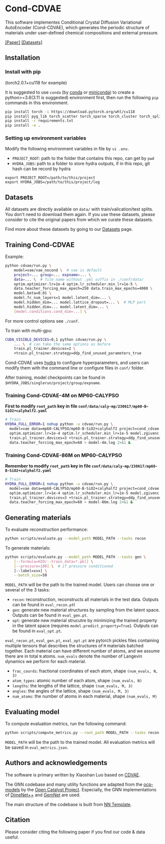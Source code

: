 # Cond-CDVAE

This software implementes Conditional Crystal Diffusion Variational AutoEncoder (Cond-CDVAE), which generates the periodic structure of materials under user-defined chemical compositions and external pressure.

[[Paper]]() [[Datasets]](data/)

## Installation

### Install with pip

(torch2.0.1+cu118 for example)

It is suggested to use `conda` (by [conda](https://conda.io/docs/index.html) or [miniconda](https://docs.conda.io/en/latest/miniconda.html)) to create a python>=3.8(3.11 is suggested) environment first, then run the following `pip` commands in this environment.

```bash
pip install torch -i https://download.pytorch.org/whl/cu118
pip install pyg_lib torch_scatter torch_sparse torch_cluster torch_spline_conv -f https://data.pyg.org/whl/torch-2.0.0+cu118.html
pip install -r requirements.txt
pip install -e .
```

### Setting up environment variables

Modify the following environment variables in file by `vi .env`.

- `PROJECT_ROOT`: path to the folder that contains this repo, can get by `pwd`
- `HYDRA_JOBS`: path to a folder to store hydra outputs, if in this repo, git hash can be record by hydra

```env
export PROJECT_ROOT=/path/to/this/project
export HYDRA_JOBS=/path/to/this/project/log
```

## Datasets

All datasets are directly available on `data/` with train/valication/test splits. You don't need to download them again. If you use these datasets, please consider to cite the original papers from which we curate these datasets.

Find more about these datasets by going to our [Datasets](data/) page.

## Training Cond-CDVAE

Example:

```bash
python cdvae/run.py \
    model=vae/vae_nocond \  # vae is default
    project=... group=... expname=... \
    data=... \  # file name without .yml suffix in ./conf/data/
    optim.optimizer.lr=1e-4 optim.lr_scheduler.min_lr=1e-5 \
    data.teacher_forcing_max_epoch=250 data.train_max_epochs=4000 \
    model.beta=0.01 \
    model.fc_num_layers=1 model.latent_dim=... \
    model.hidden_dim=... model.lattice_dropout=... \  # MLP part
    model.hidden_dim=... model.latent_dim=... \
    [model.conditions.cond_dim=...] \
```

For more control options see `./conf`.

To train with multi-gpu:

```bash
CUDA_VISIBLE_DEVICES=0,1 python cdvae/run.py \
    ... \  # can take the same options as before
    train.pl_trainer.devices=2 \
    +train.pl_trainer.strategy=ddp_find_unused_parameters_true
```

Cond-CDVAE uses [hydra](https://hydra.cc) to configure hyperparameters, and users can
modify them with the command line or configure files in `conf/` folder.

After training, model checkpoints can be found in `$HYDRA_JOBS/singlerun/project/group/expname`.

### Training Cond-CDVAE-4M on MP60-CALYPSO

**First to modify `root_path` key in file `conf/data/caly-mp/230617/mp60-B-SiO2+calyhalf2.yaml`**

```bash
# Train
HYDRA_FULL_ERROR=1 nohup python -u cdvae/run.py \
  model=vae data=mp60-CALYPSO/mp60-B-SiO2+calyhalf2 project=cond_cdvae group=mp60-calypso expname=model-4m \
  optim.optimizer.lr=1e-4 optim.lr_scheduler.min_lr=1e-5 model.zgivenc.no_mlp=False model.predict_property=False model.encoder.hidden_channels=128 model.encoder.int_emb_size=128 model.encoder.out_emb_channels=128 model.latent_dim=128 model.encoder.num_blocks=4 model.decoder.num_blocks=4 model.conditions.types.pressure.n_basis=80 model.conditions.types.pressure.stop=5 \
  train.pl_trainer.devices=3 +train.pl_trainer.strategy=ddp_find_unused_parameters_true model.prec=32 \
  data.teacher_forcing_max_epoch=60 > model-4m.log 2>&1 &
```

### Training Cond-CDVAE-86M on MP60-CALYPSO

**Remember to modify `root_path` key in file `conf/data/caly-mp/230617/mp60-B-SiO2+calyhalf2.yaml`**

```bash
# Train
HYDRA_FULL_ERROR=1 nohup python -u cdvae/run.py \
  model=vae data=mp60-CALYPSO/mp60-B-SiO2+calyhalf2 project=cond_cdvae group=mp60-calypso expname=model-86m \
  optim.optimizer.lr=1e-4 optim.lr_scheduler.min_lr=1e-5 model.zgivenc.no_mlp=False model.predict_property=False model.encoder.hidden_channels=512 model.encoder.int_emb_size=256 model.encoder.out_emb_channels=512 model.latent_dim=512 model.encoder.num_blocks=6 model.decoder.hidden_dim=512 model.decoder.num_blocks=6 model.conditions.types.pressure.n_basis=80 model.conditions.types.pressure.stop=5 \
  train.pl_trainer.devices=3 +train.pl_trainer.strategy=ddp_find_unused_parameters_true model.prec=32 \
  data.teacher_forcing_max_epoch=60 > model-86m.log 2>&1 &
```

## Generating materials

To evaluate reconstruction performance:

```bash
python scripts/evaluate.py --model_path MODEL_PATH --tasks recon
```

To generate materials:

```bash
python scripts/evaluate.py --model_path MODEL_PATH --tasks gen \
    [--formula=H2O/--train_data=*.pkl] \
    [--pressure=100] \  # if pressure conditioned
    [--label=xxx] \
    --batch_size=50
```

`MODEL_PATH` will be the path to the trained model. Users can choose one or several of the 3 tasks:

- `recon`: reconstruction, reconstructs all materials in the test data. Outputs can be found in `eval_recon.pt`l
- `gen`: generate new material structures by sampling from the latent space. Outputs can be found in `eval_gen.pt`.
- `opt`: generate new material strucutre by minimizing the trained property in the latent space (requires `model.predict_property=True`). Outputs can be found in `eval_opt.pt`.

`eval_recon.pt`, `eval_gen.pt`, `eval_opt.pt` are pytorch pickles files containing multiple tensors that describes the structures of `M` materials batched together. Each material can have different number of atoms, and we assume there are in total `N` atoms. `num_evals` denote the number of Langevin dynamics we perform for each material.

- `frac_coords`: fractional coordinates of each atom, shape `(num_evals, N, 3)`
- `atom_types`: atomic number of each atom, shape `(num_evals, N)`
- `lengths`: the lengths of the lattice, shape `(num_evals, M, 3)`
- `angles`: the angles of the lattice, shape `(num_evals, M, 3)`
- `num_atoms`: the number of atoms in each material, shape `(num_evals, M)`

## Evaluating model

To compute evaluation metrics, run the following command:

```bash
python scripts/compute_metrics.py --root_path MODEL_PATH --tasks recon gen opt
```

`MODEL_PATH` will be the path to the trained model. All evaluation metrics will be saved in `eval_metrics.json`.

## Authors and acknowledgements

The software is primary written by Xiaoshan Luo based on [CDVAE](https://github.com/txie-93/cdvae).

The GNN codebase and many utility functions are adapted from the [ocp-models](https://github.com/Open-Catalyst-Project/ocp) by the [Open Catalyst Project](https://opencatalystproject.org/). Especially, the GNN implementations of [DimeNet++](https://arxiv.org/abs/2011.14115) and [GemNet](https://arxiv.org/abs/2106.08903) are used.

The main structure of the codebase is built from [NN Template](https://github.com/lucmos/nn-template).

## Citation

Please consider citing the following paper if you find our code & data useful.

```text
```

